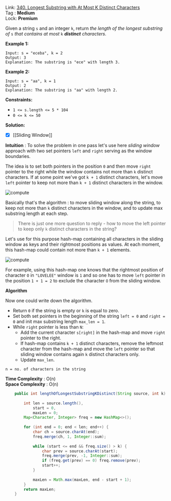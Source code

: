 Link: [340. Longest Substring with At Most K Distinct Characters](https://leetcode.com/problems/longest-substring-with-at-most-k-distinct-characters/) <br>
Tag : **Medium**<br>
Lock: **Premium**

Given a string `s` and an integer `k`, return _the length of the longest substring of_ `s` _that contains at most_ `k` _**distinct** characters_.

**Example 1:**
```
Input: s = "eceba", k = 2
Output: 3
Explanation: The substring is "ece" with length 3.
```

**Example 2:**
```
Input: s = "aa", k = 1
Output: 2
Explanation: The substring is "aa" with length 2.
```

**Constraints:**
-   `1 <= s.length <= 5 * 104`
-   `0 <= k <= 50`

**Solution:**

- [x] [[Sliding Window]]

**Intuition** :
To solve the problem in one pass let's use here _sliding window_ approach with two set pointers `left` and `right` serving as the window boundaries.

The idea is to set both pointers in the position `0` and then move `right` pointer to the right while the window contains not more than `k` distinct characters. If at some point we've got `k + 1` distinct characters, let's move `left` pointer to keep not more than `k + 1` distinct characters in the window.

![compute](https://leetcode.com/problems/longest-substring-with-at-most-k-distinct-characters/Figures/340/substring.png)

Basically that's the algorithm : to move sliding window along the string, to keep not more than `k` distinct characters in the window, and to update max substring length at each step.

> There is just one more question to reply - how to move the left pointer to keep only `k` distinct characters in the string?

Let's use for this purpose hash-map containing all characters in the sliding window as keys and their rightmost positions as values. At each moment, this hash-map could contain not more than `k + 1` elements.

![compute](https://leetcode.com/problems/longest-substring-with-at-most-k-distinct-characters/Figures/340/hash.png)

For example, using this hash-map one knows that the rightmost position of character `O` in `"LOVELEE"` window is `1` and so one has to move `left` pointer in the position `1 + 1 = 2` to exclude the character `O` from the sliding window.

**Algorithm**

Now one could write down the algorithm.

-   Return `0` if the string is empty or `k` is equal to zero.
-   Set both set pointers in the beginning of the string `left = 0` and `right = 0` and init max substring length `max_len = 1`.
-   While `right` pointer is less than `N`:
    -   Add the current character `s[right]` in the hash-map and move `right` pointer to the right.
    -   If hash-map contains `k + 1` distinct characters, remove the leftmost character from the hash-map and move the `left` pointer so that sliding window contains again `k` distinct characters only.
    -   Update `max_len`.

```
n = no. of characters in the string
```
**Time Complexity** : O(n)<br>
**Space Complexity** : O(n)

```java
    public int lengthOfLongestSubstringKDistinct(String source, int k) {
        
        int len = source.length(),
            start = 0,
            maxLen = 0;
        Map<Character, Integer> freq = new HashMap<>();
        
        for (int end = 0; end < len; end++) {
            char ch = source.charAt(end);
            freq.merge(ch, 1, Integer::sum);
            
            while (start <= end && freq.size() > k) {
                char prev = source.charAt(start);
                freq.merge(prev, -1, Integer::sum);
                if (freq.get(prev) == 0) freq.remove(prev);
                start++;
            }
            
            maxLen = Math.max(maxLen, end - start + 1);
        }
        return maxLen;
    }
```
